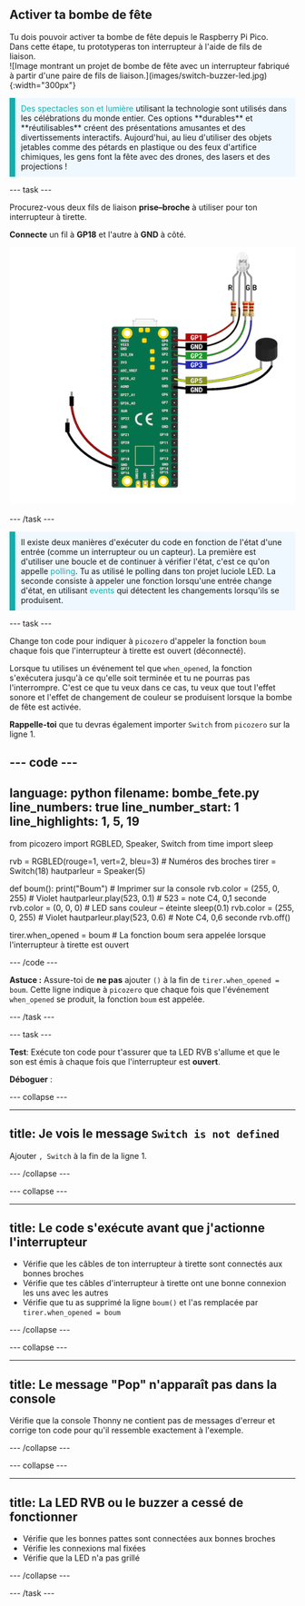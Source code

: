 ## Activer ta bombe de fête

<div style="display: flex; flex-wrap: wrap">
<div style="flex-basis: 200px; flex-grow: 1; margin-right: 15px;">
Tu dois pouvoir activer ta bombe de fête depuis le Raspberry Pi Pico. Dans cette étape, tu prototyperas ton interrupteur à l'aide de fils de liaison. 
</div>
<div>
![Image montrant un projet de bombe de fête avec un interrupteur fabriqué à partir d'une paire de fils de liaison.](images/switch-buzzer-led.jpg){:width="300px"}
</div>
</div>

<p style='border-left: solid; border-width:10px; border-color: #0faeb0; background-color: aliceblue; padding: 10px;'>
<span style="color: #0faeb0">Des spectacles son et lumière</span> utilisant la technologie sont utilisés dans les célébrations du monde entier. Ces options **durables** et **réutilisables** créent des présentations amusantes et des divertissements interactifs. Aujourd'hui, au lieu d'utiliser des objets jetables comme des pétards en plastique ou des feux d'artifice chimiques, les gens font la fête avec des drones, des lasers et des projections !
</p>

--- task ---

Procurez-vous deux fils de liaison **prise–broche** à utiliser pour ton interrupteur à tirette.

**Connecte** un fil à **GP18** et l'autre à **GND** à côté.

![Un schéma de câblage montrant un fil de liaison attaché à GP18 et un autre fil de liaison connecté à GND.](images/jumper-switch.png)

--- /task ---

<p style='border-left: solid; border-width:10px; border-color: #0faeb0; background-color: aliceblue; padding: 10px;'>Il existe deux manières d'exécuter du code en fonction de l'état d'une entrée (comme un interrupteur ou un capteur). La première est d'utiliser une boucle et de continuer à vérifier l'état, c'est ce qu'on appelle <span style="color: #0faeb0">polling</span>. Tu as utilisé le polling dans ton projet luciole LED. La seconde consiste à appeler une fonction lorsqu'une entrée change d'état, en utilisant <span style="color: #0faeb0">events</span> qui détectent les changements lorsqu'ils se produisent. 
</p>

--- task ---

Change ton code pour indiquer à `picozero` d'appeler la fonction `boum` chaque fois que l'interrupteur à tirette est ouvert (déconnecté).

Lorsque tu utilises un événement tel que `when_opened`, la fonction s'exécutera jusqu'à ce qu'elle soit terminée et tu ne pourras pas l'interrompre. C'est ce que tu veux dans ce cas, tu veux que tout l'effet sonore et l'effet de changement de couleur se produisent lorsque la bombe de fête est activée.

**Rappelle-toi** que tu devras également importer `Switch` from `picozero` sur la ligne 1.

--- code ---
---
language: python
filename: bombe_fete.py 
line_numbers: true
line_number_start: 1
line_highlights: 1, 5, 19
---
from picozero import RGBLED, Speaker, Switch
from time import sleep

rvb = RGBLED(rouge=1, vert=2, bleu=3) # Numéros des broches 
tirer = Switch(18)
hautparleur = Speaker(5)

def boum():
    print("Boum") # Imprimer sur la console
    rvb.color = (255, 0, 255) # Violet
    hautparleur.play(523, 0.1) # 523 = note C4, 0,1 seconde
    rvb.color = (0, 0, 0) # LED sans couleur – éteinte
    sleep(0.1)
    rvb.color = (255, 0, 255) # Violet
    hautparleur.play(523, 0.6) # Note C4, 0,6 seconde
    rvb.off()
        
tirer.when_opened = boum # La fonction boum sera appelée lorsque l'interrupteur à tirette est ouvert

--- /code ---

**Astuce :** Assure-toi de **ne pas** ajouter `()` à la fin de `tirer.when_opened = boum`. Cette ligne indique à `picozero` que chaque fois que l'événement `when_opened` se produit, la fonction `boum` est appelée.

--- /task ---

--- task ---

**Test**: Exécute ton code pour t'assurer que ta LED RVB s'allume et que le son est émis à chaque fois que l'interrupteur est **ouvert**.

**Déboguer** :

--- collapse ---

---
title: Je vois le message `Switch is not defined`
---

Ajouter `, Switch` à la fin de la ligne 1.

--- /collapse ---

--- collapse ---

---
title: Le code s'exécute avant que j'actionne l'interrupteur
---

+ Vérifie que les câbles de ton interrupteur à tirette sont connectés aux bonnes broches
+ Vérifie que tes câbles d'interrupteur à tirette ont une bonne connexion les uns avec les autres
+ Vérifie que tu as supprimé la ligne `boum()` et l'as remplacée par `tirer.when_opened = boum`

--- /collapse ---

--- collapse ---

---
title: Le message "Pop" n'apparaît pas dans la console
---

Vérifie que la console Thonny ne contient pas de messages d'erreur et corrige ton code pour qu'il ressemble exactement à l'exemple.

--- /collapse ---

--- collapse ---

---
title: La LED RVB ou le buzzer a cessé de fonctionner
---

+ Vérifie que les bonnes pattes sont connectées aux bonnes broches
+ Vérifie les connexions mal fixées
+ Vérifie que la LED n'a pas grillé

--- /collapse ---

--- /task ---

